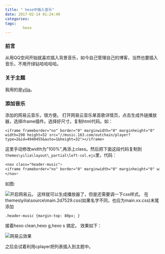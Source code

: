 ```yaml
---
title: " hexo中插入音乐"
date: 2017-02-14 01:24:49
categories:
tags: 
        hexo
---
```


### 前言
从用QQ空间开始就喜欢插入背景音乐，如今自己管理自己的博客，当然也要插入音乐，不用开绿钻哈哈哈哈。

### 关于主题
我用的是[yilia](https://github.com/litten/hexo-theme-yilia)。

### 添加音乐
添加的网易云音乐，很方便。
打开网易云音乐某首歌详情页，点击生成外链播放器，选择iframe插件。选择好尺寸。复制html代码。如：
```
<iframe frameborder="no" border="0" marginwidth="0" marginheight="0" width=298 height=52 src="//music.163.com/outchain/player?type=2&id=4940455&auto=1&height=32"></iframe>
```

<!--more-->

这里手动修改width为"100%",再添上class。然后把下面这段代码复制到
`themes\yilia\layout\_partial\left-col.ejs`里，代码：

```CSS
<nav class="header-music">
<iframe frameborder="no" border="0" marginwidth="0" marginheight="0" width=298 height=52 src="//music.163.com/outchain/player?type=2&id=4940455&auto=1&height=32"></iframe>
</nav>
```

如图:

![开启网易云](http://github-10029416.cos.myqcloud.com/%E5%BC%80%E5%90%AF%E7%BD%91%E6%98%93%E4%BA%91.png
)。
这样就可以生成播放器了，但是还需要调一下css样式。
在themes\yilia\source\main.2d7529.css(如果名字不同，也应为main.xx.css)末尾添加
```
.header-music {margin-top: 80px; }
```
接着hexo clean,hexo g,hexo s 搞定。
效果如下：

![网易云效果](http://gkwind-10029416.cos.myqcloud.com/hexo%E5%BC%80%E5%90%AF%E7%BD%91%E6%98%93%E4%BA%91%E4%BE%8B%E5%AD%90.png
)

之后会试着利用cplayer把列表插入到主题中。
